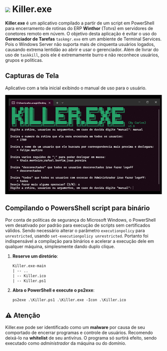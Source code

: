 # <img src="Killer.ico" width="30" height="auto"> Killer.exe

**Killer.exe** é um aplicativo compilado a partir de um script em PowerShell para encerramento de rotinas do ERP **Winthor** (Totvs) em servidores de conetores remoto em núvem.
O objetivo desta aplicação é evitar o uso do **Gerenciador de Tarefas** `taskmgr.exe` em um ambiente de Terminal Services.
Pois o Windows Server não suporta mais de cinquenta usuários logados, causando extrema lentidão ao abrir e usar o gerenciador.
Além de livrar do uso de `taskkill`, pois ele é extremamente burro e não reconhece usuários, grupos e políticas.

## Capturas de Tela

Aplicativo com a tela inicial exibindo o manual de uso para o usuário.

![Modo inicial](captura.png)

## Compilando o PowersShell script para binário

Por conta de políticas de segurança do Microsoft Windows, o PowerShell vem desativado por padrão para execução de scripts sem certificados válidos.
Sendo necessário alterar o parâmetro `executionpolicy` para `unrestricted`, usando `set-executionpolicy unrestricted`.
Portanto foi indispensável a compilação para binários e acelerar a execução dele em qualquer máquina, simplesmente dando duplo clique.

1. **Reserve um diretório**:

    ```
    Killer.exe-main
    | -- ..
    | -- Killer.ico
    | -- Killer.ps1
    ```

2. **Abra o PowerShell e execute o ps2exe**:

    ```
    ps2exe .\Killer.ps1 .\Killer.exe -Icon .\Killer.ico
    ```
## ⚠️ Atenção
Killer.exe pode ser identificado como um **malware** por causa de seu comportado de encerrar programas e controle de usuários.
Recomendo deixá-lo na **whitelist** de seu antivírus.
O programa só surtirá efeito, sendo executado como *administrador* da máquina ou do domínio.

